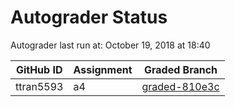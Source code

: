 # Autograder Status
Autograder last run at: October 19, 2018 at 18:40

| GitHub ID | Assignment | Graded Branch |
|-----------|------------|---------------|
| ttran5593 | a4 | [graded-810e3c](https://github.com/Fall2018COMP401-001/a4-ttran5593/tree/graded-810e3c) | 
